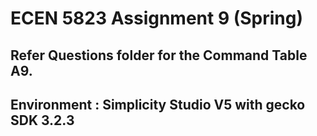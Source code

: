 # ECEN 5823 Assignment 9 (Spring)

## Refer Questions folder for the Command Table A9.

## Environment : Simplicity Studio V5 with gecko SDK 3.2.3

